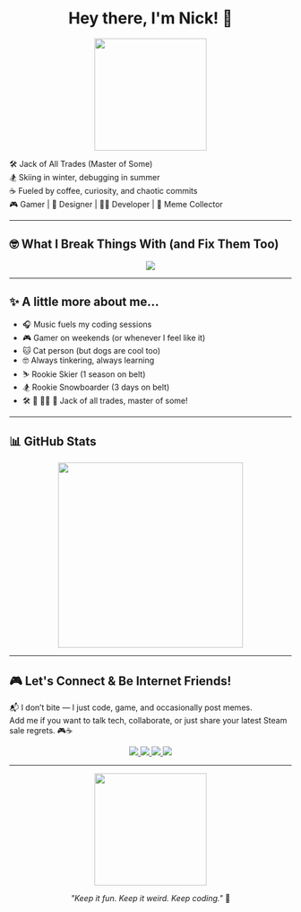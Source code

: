 <h1 align="center">Hey there, I'm Nick! 👋</h1>

<p align="center">
  <img src="https://media1.giphy.com/media/v1.Y2lkPTc5MGI3NjExYmp4MThzZ21wdXh6a3VseXR3eWxuNTI4NHdodWRwYzBwdmhhbGFxYSZlcD12MV9pbnRlcm5hbF9naWZfYnlfaWQmY3Q9Zw/tHIRLHtNwxpjIFqPdV/giphy.gif" width="200"/>
</p>

<p align="left">
  🛠️ Jack of All Trades (Master of Some)<br />
  🏂 Skiing in winter, debugging in summer<br />
  ☕ Fueled by coffee, curiosity, and chaotic commits<br />
  🎮 Gamer | 🎨 Designer | 🧑‍💻 Developer | 📸 Meme Collector
</p>

---

## 🤓 What I Break Things With (and Fix Them Too)
<p align="center">
  <img src="https://skillicons.dev/icons?i=html,css,javascript,typescript,react,nextjs,tailwind,wordpress,nodejs,express,mongodb,firebase,aws,java,kotlin,linux,npm,postman,github,vscode,figma,ps,ai"/>
</p>

---

## ✨ A little more about me...
- 🎧 Music fuels my coding sessions
- 🎮 Gamer on weekends (or whenever I feel like it)
- 🐱 Cat person (but dogs are cool too)
- 🤓 Always tinkering, always learning
- ⛷️ Rookie Skier (1 season on belt)
- 🏂 Rookie Snowboarder (3 days on belt)
- 🛠️ 🎨 🧑‍💻 🎯 Jack of all trades, master of some!

---

## 📊 GitHub Stats
<p align="center">
  <img src="https://github-readme-stats.vercel.app/api/top-langs/?username=nckmnch4346&layout=compact&theme=radical" width="330"/>
</p>

---

## 🎮 Let's Connect & Be Internet Friends!
<p align="left">
  📬 I don’t bite — I just code, game, and occasionally post memes.</br>
      Add me if you want to talk tech, collaborate, or just share your latest Steam sale regrets. 🎮☕
</p>


<p align="center">
  <a href="https://discordapp.com/users/700171009625686076" target="_blank">
    <img src="https://img.shields.io/badge/Discord-5865F2?style=for-the-badge&logo=discord&logoColor=white" /> 
  </a> 
  <a href="https://www.linkedin.com/in/nick-menchero/" target="_blank">
    <img src="https://img.shields.io/badge/LinkedIn-0A66C2?style=for-the-badge&logo=linkedin&logoColor=white" />
  </a> 
  <a href="https://www.facebook.com/paomench/" target="_blank">
    <img src="https://img.shields.io/badge/Facebook-1877F2?style=for-the-badge&logo=facebook&logoColor=white" />
  </a>
  <a href="https://steamcommunity.com/id/mypeach" target="_blank">
    <img src="https://img.shields.io/badge/Steam-000000?style=for-the-badge&logo=steam&logoColor=white" />
  </a>
</p>

---

<p align="center">
  <img src="https://media3.giphy.com/media/v1.Y2lkPTc5MGI3NjExaHkzb3dqc2hqOWZzMHZmZzI5cmtnbnl1M2N4b3licnhqdnVzZmI4ZCZlcD12MV9pbnRlcm5hbF9naWZfYnlfaWQmY3Q9Zw/lJNoBCvQYp7nq/giphy.gif" width="200" />
</p>

<p align="center"><em>"Keep it fun. Keep it weird. Keep coding."</em> 🚀</p>
